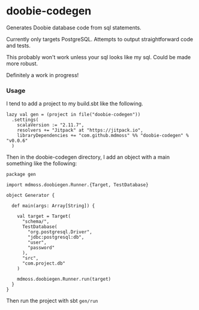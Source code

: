 # doobie-codegen
Generates Doobie database code from sql statements.

Currently only targets PostgreSQL. Attempts to output straightforward code and tests.

This probably won't work unless your sql looks like my sql. Could be made more robust.

Definitely a work in progress!

### Usage

I tend to add a project to my build.sbt like the following.

```
lazy val gen = (project in file("doobie-codegen"))
  .settings(
    scalaVersion := "2.11.7",
    resolvers += "Jitpack" at "https://jitpack.io",
    libraryDependencies += "com.github.mdmoss" %% "doobie-codegen" % "v0.0.6"
  )
```

Then in the doobie-codegen directory, I add an object with a main something like the following:

```
package gen

import mdmoss.doobiegen.Runner.{Target, TestDatabase}

object Generator {

  def main(args: Array[String]) {

    val target = Target(
      "schema/",
      TestDatabase(
        "org.postgresql.Driver",
        "jdbc:postgresql:db",
        "user",
        "password"
      ),
      "src",
      "com.project.db"
    )

    mdmoss.doobiegen.Runner.run(target)
  }
}
```

Then run the project with sbt `gen/run`
